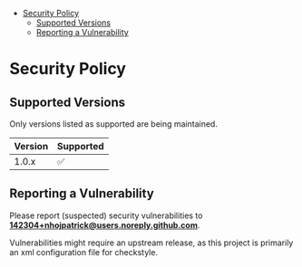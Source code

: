 <!-- START toc -->
- [Security Policy](#security-policy)
  - [Supported Versions](#supported-versions)
  - [Reporting a Vulnerability](#reporting-a-vulnerability)
<!-- END toc -->

# Security Policy

## Supported Versions

Only versions listed as supported are being maintained.

| Version | Supported          |
| ------- | ------------------ |
| 1.0.x   | :white_check_mark: |

## Reporting a Vulnerability

Please report (suspected) security vulnerabilities to
**[142304+nhojpatrick@users.noreply.github.com](mailto:142304+nhojpatrick@users.noreply.github.com)**.

Vulnerabilities might require an upstream release, as this project is primarily an
xml configuration file for checkstyle.
